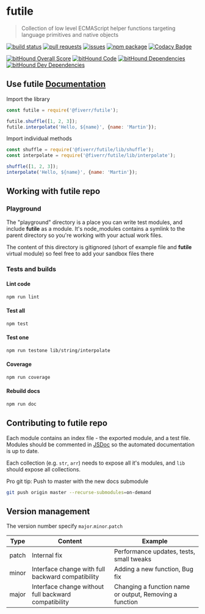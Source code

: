 # futile
> Collection of low level ECMAScript helper functions targeting language primitives and native objects


[![build status](https://circleci.com/gh/fiverr/futile.svg?style=shield)](https://circleci.com/gh/fiverr/futile)
[![pull requests](https://img.shields.io/github/issues-pr/fiverr/futile.svg)](https://github.com/fiverr/futile/pulls)
[![issues](https://img.shields.io/github/issues/fiverr/futile.svg)](https://github.com/fiverr/futile/issues)
[![npm package](https://badge.fury.io/js/%40fiverr%2Ffutile.svg)](https://www.npmjs.com/package/@fiverr/futile)
[![Codacy Badge](https://api.codacy.com/project/badge/Grade/8d8a0b4da74f4b4ba30a356a4e2094e3)](https://www.codacy.com/app/omrilotan/futile)

[![bitHound Overall Score](https://www.bithound.io/github/fiverr/futile/badges/score.svg)](https://www.bithound.io/github/fiverr/futile)
[![bitHound Code](https://www.bithound.io/github/fiverr/futile/badges/code.svg)](https://www.bithound.io/github/fiverr/futile)
[![bitHound Dependencies](https://www.bithound.io/github/fiverr/futile/badges/dependencies.svg)](https://www.bithound.io/github/fiverr/futile/master/dependencies/npm)
[![bitHound Dev Dependencies](https://www.bithound.io/github/fiverr/futile/badges/devDependencies.svg)](https://www.bithound.io/github/fiverr/futile/master/dependencies/npm)

## Use futile [Documentation](https://fiverr.github.io/futile/)

Import the library
```javascript
const futile = require('@fiverr/futile');

futile.shuffle([1, 2, 3]);
futile.interpolate('Hello, ${name}', {name: 'Martin'});
```

Import individual methods
```javascript
const shuffle = require('@fiverr/futile/lib/shuffle');
const interpolate = require('@fiverr/futile/lib/interpolate');

shuffle([1, 2, 3]);
interpolate('Hello, ${name}', {name: 'Martin'});
```

## Working with __futile__ repo

### Playground
The "playground" directory is a place you can write test modules, and include __futile__ as a module.
It's node_modules contains a symlink to the parent directory so you're working with your actual work files.

The content of this directory is gitignored (short of example file and __futile__ virtual module) so feel free to add your sandbox files there

### Tests and builds

#### Lint code
```sh
npm run lint
```

#### Test all
```sh
npm test
```

#### Test one
```sh
npm run testone lib/string/interpolate
```

#### Coverage
```sh
npm run coverage
```

#### Rebuild docs
```sh
npm run doc
```
## Contributing to __futile__ repo
Each module contains an index file - the exported module, and a test file.
Modules should be commented in [JSDoc](http://usejsdoc.org/) so the automated documentation is up to date.

Each collection (e.g. `str`, `arr`) needs to expose all it's modules, and `lib` should expose all collections.

Pro git tip: Push to master with the new docs submodule
```sh
git push origin master --recurse-submodules=on-demand
```

## Version management
The version number specify `major`.`minor`.`patch`

Type | Content | Example
---- | ------- | -----------
patch | Internal fix | Performance updates, tests, small tweaks
minor | Interface change with full backward compatibility | Adding a new function, Bug fix
major | Interface change without full backward compatibility | Changing a function name or output, Removing a function
